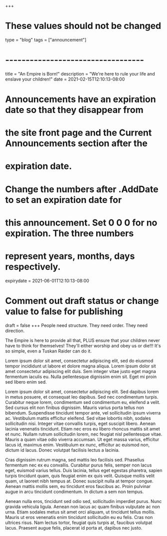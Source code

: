 +++
# These values should not be changed
type = "blog"
tags = ["announcement"]
# ----------------------------------

title = "An Empire is Born!"
description = "We're here to rule your life and enslave your children!"
date = 2021-02-15T12:10:13-08:00

# Announcements have an expiration date so that they disappear from
# the site front page and the Current Announcements section after the
# expiration date.
# Change the numbers after .AddDate to set an expiration date for
# this announcement. Set 0 0 0 for no expiration. The three numbers
# represent years, months, days respectively.
expirydate = 2021-06-01T12:10:13-08:00

# Comment out draft status or change value to false for publishing
draft = false
+++
People need structure. They need order. They need direction.

The Empire is here to provide all that, PLUS ensure that your children never have to think for themselves! They'll either worship and obey us or die!!! It's so simple, even a Tuskan Raider can do it.

Lorem ipsum dolor sit amet, consectetur adipiscing elit, sed do eiusmod tempor incididunt ut labore et dolore magna aliqua. Lorem ipsum dolor sit amet consectetur adipiscing elit duis. Sem integer vitae justo eget magna fermentum iaculis eu. Nulla pellentesque dignissim enim sit. Eget mi proin sed libero enim sed.

Lorem ipsum dolor sit amet, consectetur adipiscing elit. Sed dapibus lorem in metus posuere, et consequat leo dapibus. Sed nec condimentum turpis. Curabitur neque lorem, condimentum sed condimentum eu, eleifend a velit. Sed cursus elit non finibus dignissim. Mauris varius porta tellus non bibendum. Suspendisse tincidunt tempor ante, vel sollicitudin ipsum viverra ac. Vestibulum mattis efficitur eleifend. Sed vitae lobortis nibh, sodales sollicitudin nisi. Integer vitae convallis turpis, eget suscipit libero. Aenean lacinia venenatis tincidunt. Etiam nec eros eu libero rhoncus mattis sit amet et nunc. Nullam rutrum sollicitudin lorem, nec feugiat nisl pellentesque vitae. Mauris a quam vitae odio viverra accumsan. Ut eget massa varius, efficitur lacus id, maximus enim. Vestibulum ex nunc, efficitur ac euismod non, dictum id lacus. Donec volutpat facilisis lectus a lacinia.

Cras dignissim rutrum magna, sed mattis leo facilisis sed. Phasellus fermentum nec ex eu convallis. Curabitur purus felis, semper non lacus eget, euismod varius tellus. Duis lacinia, tellus eget egestas pharetra, sapien turpis tincidunt quam, quis feugiat enim ex quis velit. Quisque mollis velit quam, ut laoreet nibh tempus at. Donec suscipit nulla at tempor congue. Aenean mattis mollis sem, eu tincidunt eros faucibus ac. Proin pulvinar augue in arcu tincidunt condimentum. In dictum a sem non tempus.

Aenean nulla eros, tincidunt sed odio sed, sollicitudin imperdiet purus. Nunc gravida vehicula ligula. Aenean non lacus ac quam finibus vulputate ac non urna. Etiam sodales metus sit amet orci aliquam, ut tincidunt tellus mollis. Mauris ut eros venenatis enim tincidunt sollicitudin eu eu felis. Cras non ultrices risus. Nam lectus tortor, feugiat quis turpis at, faucibus volutpat lacus. Praesent augue felis, placerat id porta at, dapibus nec justo.